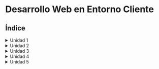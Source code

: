 # Desarrollo Web en Entorno Cliente

## Índice

<details>
    <summary>Unidad 1</summary>
    <ul>
        <li><a href="https://github.com/JoseAlbertoZurera/entorno-cliente/blob/master/Practicas/P1/p1.md">Práctica 1</a></li>
    </ul>
    <ul>
        <li><a href="">Práctica 2</a></li>
    </ul>
</details>

<details>
    <summary>Unidad 2</summary>
    <ul>
        <li><a href="">Práctica 1</a></li>
    </ul>
    <ul>
        <li><a href="">Práctica 2</a></li>
    </ul>
</details>

<details>
    <summary>Unidad 3</summary>
    <ul>
        <li><a href="">Práctica 1</a></li>
    </ul>
    <ul>
        <li><a href="">Práctica 2</a></li>
    </ul>
</details>

<details>
    <summary>Unidad 4</summary>
    <ul>
        <li><a href="">Práctica 1</a></li>
    </ul>
    <ul>
        <li><a href="">Práctica 2</a></li>
    </ul>
</details>

<details>
    <summary>Unidad 5</summary>
    <ul>
        <li><a href="">Práctica 1</a></li>
    </ul>
    <ul>
        <li><a href="">Práctica 2</a></li>
    </ul>
</details>
